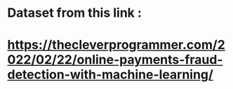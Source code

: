 # Dataset from this link :
# https://thecleverprogrammer.com/2022/02/22/online-payments-fraud-detection-with-machine-learning/
